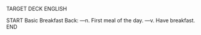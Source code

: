 TARGET DECK
ENGLISH

START
Basic
Breakfast
Back: —n. First meal of the day. —v. Have breakfast.
END
